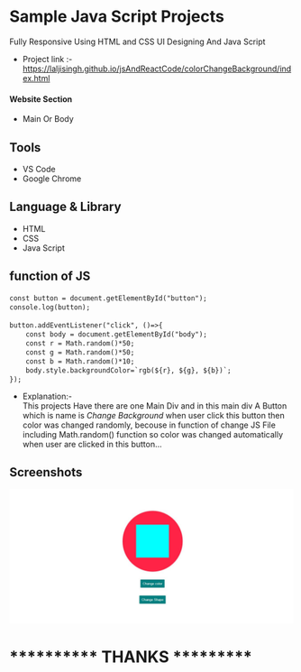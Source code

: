 # Sample Java Script Projects 

Fully Responsive Using HTML and CSS UI Designing
And Java Script



- Project link :-  https://laljisingh.github.io/jsAndReactCode/colorChangeBackground/index.html


#### Website Section
* Main Or Body
## Tools
- VS Code
- Google Chrome
## Language & Library
- HTML
- CSS
- Java Script
## function of JS
```
const button = document.getElementById("button");
console.log(button);

button.addEventListener("click", ()=>{
    const body = document.getElementById("body");
    const r = Math.random()*50;
    const g = Math.random()*50;
    const b = Math.random()*10;
    body.style.backgroundColor=`rgb(${r}, ${g}, ${b})`;
});
```


      
- Explanation:-  
This projects Have there are one Main Div and in this main div A Button which is name is _Change Background_ when user click this button then color was changed randomly, becouse in function of change JS File including Math.random() function so color was changed automatically when user are clicked in this button...
   

## Screenshots

 ![App Screenshot](https://raw.githubusercontent.com/laljisingh/jsAndReactCode/main/shapeColorChange/Capture.JPG)


# ********** **THANKS** *********
